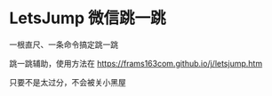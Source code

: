 # LetsJump 微信跳一跳
一根直尺、一条命令搞定跳一跳

跳一跳辅助，使用方法在 https://frams163com.github.io/j/letsjump.htm

只要不是太过分，不会被关小黑屋